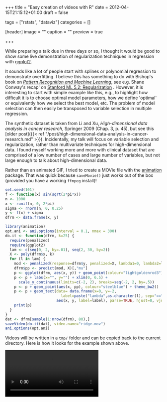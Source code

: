 +++
title = "Easy creation of videos with R"
date = 2012-04-15T21:15:12+01:00
draft = false

tags = ["rstats", "dataviz"]
categories = []

[header]
image = ""
caption = ""
preview = true

+++

While preparing a talk due in three days or so, I thought it would be good to show some live demonstration of regularization techniques in regression with [ggplot2](http://had.co.nz/ggplot2/).

It sounds like a lot of people start with splines or polynomial regression to demonstrate overfitting. I believe this has something to do with Bishop's book on [*Pattern Recognition and Machine Learning*](http://research.microsoft.com/en-us/um/people/cmbishop/prml/), see e.g. Shane Conway's recap' on [Stanford ML 5.2: Regularization](http://www.statalgo.com/2011/11/16/stanford-ml-5-2-regularization/) <i class="fa fa-chain-broken fa-1x"></i>. However, it is interesting to start with simple example like this, e.g., to highlight how difficult it is to choose optimal model parameters, how we define 'optimal' or equivalently how we select the best model, etc. The problem of model selection can then easily be transposed to variable selection in multiple regression.

The synthetic dataset is taken from Li and Xu, *High-dimensional data analysis in cancer research*, Springer 2009 (Chap. 3, p. 45), but see this [older post]({{< ref "/post/high-dimensional-data-analysis-in-cancer-research.md" >}}). Incidentally, my talk will focus on variable selection and regularization, rather than multivariate techniques for high-dimensional data. I found myself working more and more with clinical dataset that are comprised of a low number of cases and large number of variables, but not large enough to talk about high-dimensional data. 

Rather than an animated GIF, I tried to create a MOVie file with the [animation](http://animation.yihui.name/) package. That was quick because `saveMovie()` just works out of the box (provided you have a working `ffmpeg` install)!

```r
set.seed(101)
f <- function(x) sin(sqrt(2*pi*x))
n <- 1000
x <- runif(n, 0, 2*pi)
sigma <- rnorm(n, 0, 0.25)
y <- f(x) + sigma
dfrm <- data.frame(x, y)

library(animation)
opt.ani <- ani.options(interval = 0.1, nmax = 300)
do.it <- function(dfrm, k=25) {
  require(penalized)
  require(ggplot2)
  lam <- c(seq(0, 2, by=.01), seq(2, 30, by=2))
  X <- poly(dfrm$x, k)
  for (l in lam) {
    mod <- penalized(response=dfrm$y, penalized=X, lambda1=0, lambda2=l)
    dfrm$pp <- predict(mod, X)[,"mu"]
    p <- ggplot(dfrm, aes(x, y)) + geom_point(colour="lightgoldenrod3")
    p <- p + labs(x="", y="") + xlim(0, 6.5) +
      scale_y_continuous(limits=c(-2, 2), breaks=seq(-2, 2, by=.5))
    p <- p + geom_point(aes(x, pp), colour="steelblue") + theme_bw2()
    p <- p + geom_text(data= data.frame(x=0, y=-2,
                         label=paste("lambda",as.character(l), sep="==")),
                       aes(x, y, label=label), parse=TRUE, hjust=0, vjust=0, size=8)
    print(p)
  }
}
dat <- dfrm[sample(1:nrow(dfrm), 80),]
saveVideo(do.it(dat), video.name="ridge.mov") 
ani.options(opt.ani)
```

Videos will be written in a `tmp/` folder and can be copied back to the current directory. Here is how it looks for the example shown above.

<video class="tab" controls>Your browser does not support the &lt;video&gt; tag.
  <source src="/img/ridge.mov"/>
</video>
